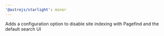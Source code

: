 ```yaml
---
'@astrojs/starlight': minor
---
```


Adds a configuration option to disable site indexing with Pagefind and the default search UI
